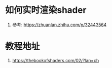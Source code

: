 # 如何实时渲染shader

1. 参考: https://zhuanlan.zhihu.com/p/32443564

# 教程地址
1. https://thebookofshaders.com/02/?lan=ch